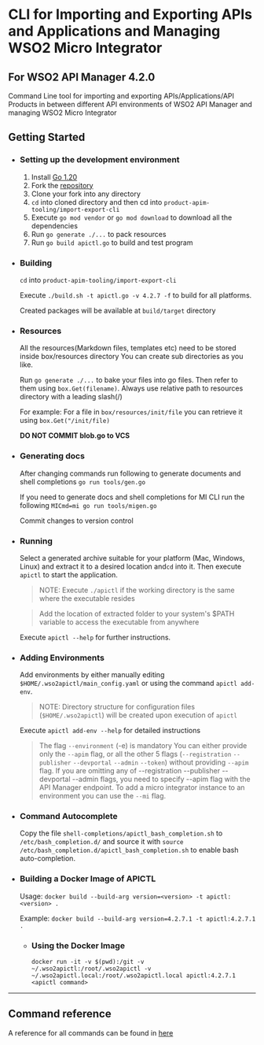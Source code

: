 # CLI for Importing and Exporting APIs and Applications and Managing WSO2 Micro Integrator
## For WSO2 API Manager 4.2.0

Command Line tool for importing and exporting APIs/Applications/API Products in between different API environments of WSO2 API Manager and managing WSO2 Micro Integrator

## Getting Started

- ### Setting up the development environment
    1. Install [Go 1.20](https://golang.org/dl)
    2. Fork the [repository](https://github.com/wso2/product-apim-tooling)
    3. Clone your fork into any directory
    5. `cd` into cloned directory and then cd into `product-apim-tooling/import-export-cli`
    6. Execute `go mod vendor` or `go mod download` to download all the dependencies
    7. Run `go generate ./...` to pack resources
    8. Run `go build apictl.go` to build and test program

- ### Building
    `cd` into `product-apim-tooling/import-export-cli`
    
    Execute `./build.sh -t apictl.go -v 4.2.7 -f` to build for all platforms.
    
    Created packages will be available at `build/target` directory

- ### Resources
    All the resources(Markdown files, templates etc) need to be stored inside box/resources directory
    You can create sub directories as you like.
    
    Run `go generate ./...` to bake your files into go files.
    Then refer to them using `box.Get(filename)`. Always use relative path to resources directory with a leading slash(/)
    
    For example: For a file in `box/resources/init/file` you can retrieve it using `box.Get("/init/file)`
    
    **DO NOT COMMIT blob.go to VCS**    

- ### Generating docs
    After changing commands run following to generate documents and shell completions
    `go run tools/gen.go`

    If you need to generate docs and shell completions for MI CLI run the following
     `MICmd=mi go run tools/migen.go`
     
    Commit changes to version control
      
- ### Running
    Select a generated archive suitable for your platform (Mac, Windows, Linux) and extract it to a desired location and`cd` into it.
    Then execute `apictl` to start the application.
    > NOTE: Execute `./apictl` if the working directory is the same where the executable resides
    
    > Add the location of extracted folder to your system's $PATH variable to access the executable from anywhere 
    
    Execute `apictl --help` for further instructions.

- ### Adding Environments
    Add environments by either manually editing `$HOME/.wso2apictl/main_config.yaml` or using the command
    `apictl add-env`.
    > NOTE: Directory structure for configuration files (`$HOME/.wso2apictl`) will be created upon execution of `apictl`
    
    Execute `apictl add-env --help` for detailed instructions
    > The flag `--environment` (-e) is mandatory
      You can either provide only the `--apim` flag, or all the other 5 flags (`--registration` `--publisher` `--devportal` `--admin` `--token`) without providing `--apim` flag.
      If you are omitting any of --registration --publisher --devportal --admin flags, you need to specify --apim flag with the API Manager endpoint.
      To add a micro integrator instance to an environment you can use the `--mi` flag.
    
- ### Command Autocomplete
    Copy the file `shell-completions/apictl_bash_completion.sh` to `/etc/bash_completion.d/` and source it with
    `source /etc/bash_completion.d/apictl_bash_completion.sh` to enable bash auto-completion.

- ### Building a Docker Image of APICTL

    Usage: `docker build --build-arg version=<version> -t apictl:<version> .`

    Example: `docker build --build-arg version=4.2.7.1 -t apictl:4.2.7.1 .`

    - ### Using the Docker Image

        `docker run -it -v $(pwd):/git -v ~/.wso2apictl:/root/.wso2apictl -v ~/.wso2apictl.local:/root/.wso2apictl.local apictl:4.2.7.1 <apictl command>`

***

## Command reference 

A reference for all commands can be found in [here](docs/apictl.md)
